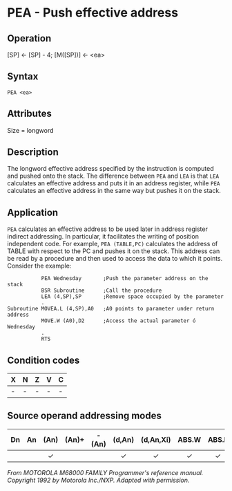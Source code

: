 # PEA - Push effective address

## Operation
[SP] ← [SP] - 4; [M([SP])] ← \<ea\>

## Syntax
```assembly
PEA <ea>
```

## Attributes
Size = longword

## Description
The longword effective address specified by the instruction is
computed and pushed onto the stack. The difference between
`PEA` and `LEA` is that `LEA` calculates an effective address and puts it
in an address register, while `PEA` calculates an effective address
in the same way but pushes it on the stack.

## Application
`PEA` calculates an effective address to be used later in address
register indirect addressing. In particular, it facilitates the writing
of position independent code. For example, `PEA (TABLE,PC)`
calculates the address of TABLE with respect to the PC and pushes
it on the stack. This address can be read by a procedure and then
used to access the data to which it points. Consider the example:

```assembly
           PEA Wednesday       ;Push the parameter address on the stack
           BSR Subroutine      ;Call the procedure
           LEA (4,SP),SP       ;Remove space occupied by the parameter
           .
Subroutine MOVEA.L (4,SP),A0   ;A0 points to parameter under return address
           MOVE.W (A0),D2      ;Access the actual parameter ó Wednesday
           .
           RTS
```

## Condition codes
|X|N|Z|V|C|
|--|--|--|--|--|
|-|-|-|-|-|

## Source operand addressing modes
|Dn|An|(An)|(An)+|-(An)|(d,An)|(d,An,Xi)|ABS.W|ABS.L|(d,PC)|(d,PC,Xn)|imm|
|:-:|:-:|:-:|:-:|:-:|:-:|:-:|:-:|:-:|:-:|:-:|:-:|
|||✓|||✓|✓|✓|✓|✓|✓||

*From MOTOROLA M68000 FAMILY Programmer's reference manual. Copyright 1992 by Motorola Inc./NXP. Adapted with permission.*